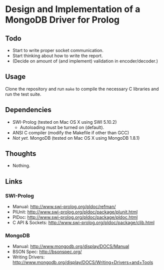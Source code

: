 # Design and Implementation of a MongoDB Driver for Prolog

## Todo

 * Start to write proper socket communication.
 * Start thinking about how to write the report.
 * (Decide on amount of (and implement) validation in encoder/decoder.)

## Usage

Clone the repository and run `make` to compile the necessary C libraries
and run the test suite.

## Dependencies

 * SWI-Prolog (tested on Mac OS X using SWI 5.10.2)
    * Autoloading must be turned on (default).
 * ANSI C compiler (modify the Makefile if other than GCC)
 * _Not yet._ MongoDB (tested on Mac OS X using MongoDB 1.8.1)

## Thoughts

 * Nothing.

## Links

### SWI-Prolog

 * Manual: <http://www.swi-prolog.org/pldoc/refman/>
 * PlUnit: <http://www.swi-prolog.org/pldoc/package/plunit.html>
 * PlDoc: <http://www.swi-prolog.org/pldoc/package/pldoc.html>
 * C API & Sockets: <http://www.swi-prolog.org/pldoc/package/clib.html>

### MongoDB

 * Manual: <http://www.mongodb.org/display/DOCS/Manual>
 * BSON Spec: <http://bsonspec.org/>
 * Writing Drivers: <http://www.mongodb.org/display/DOCS/Writing+Drivers+and+Tools>

